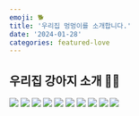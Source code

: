 ```yaml
---
emoji: 🐕
title: '우리집 멍멍이를 소개합니다.'
date: '2024-01-28'
categories: featured-love
---
```


## 우리집 강아지 소개 🐶🐾

![](jb_1.jpg)
![](jb_2.jpg)
![](jb_3.jpg)
![](jb_4.jpg)
![](jb_5.jpg)
![](jb_6.jpg)
![](jb_7.jpg)
![](jb_8.jpg)
![](jb_9.jpg)
![](jb_10.jpg)


```toc
```